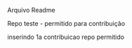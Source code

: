 Arquivo Readme

Repo teste - permitido para contribuição

inserindo 1a contribuicao repo permitido

